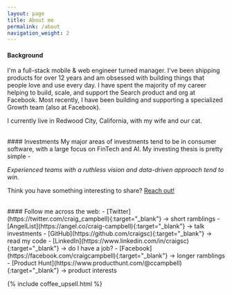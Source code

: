 ```yaml
---
layout: page
title: About me
permalink: /about
navigation_weight: 2
---
```

#### Background
I'm a full-stack mobile & web engineer turned manager. I've been shipping products for over 12 years and am obsessed with building things that people love and use every day. I have spent the majority of my career helping to build, scale, and support the Search product and org at Facebook. Most recently, I have been building and supporting a specialized Growth team (also at Facebook).

I currently live in Redwood City, California, with my wife and our cat.

<br>
#### Investments
My major areas of investments tend to be in consumer software, with a large focus on FinTech and AI. My investing thesis is pretty simple - 

*Experienced teams with a ruthless vision and data-driven approach tend to win.* 

Think you have something interesting to share? [Reach out!](/contact)

<br>
<div class="row justify-content-center">
  <div class="col-auto" markdown="1">
#### Follow me across the web:
  - [Twitter](https://twitter.com/craig_campbell){:target="_blank"} → short ramblings
  - [AngelList](https://angel.co/craig-campbell){:target="_blank"} → talk investments
  - [GitHub](https://github.com/craigsc){:target="_blank"} → read my code
  - [LinkedIn](https://www.linkedin.com/in/craigsc){:target="_blank"} → do I have a job?
  - [Facebook](https://facebook.com/craigcampbell){:target="_blank"} → longer ramblings
  - [Product Hunt](https://www.producthunt.com/@ccampbell){:target="_blank"} → product interests
  </div>
</div>

{% include coffee_upsell.html %}
